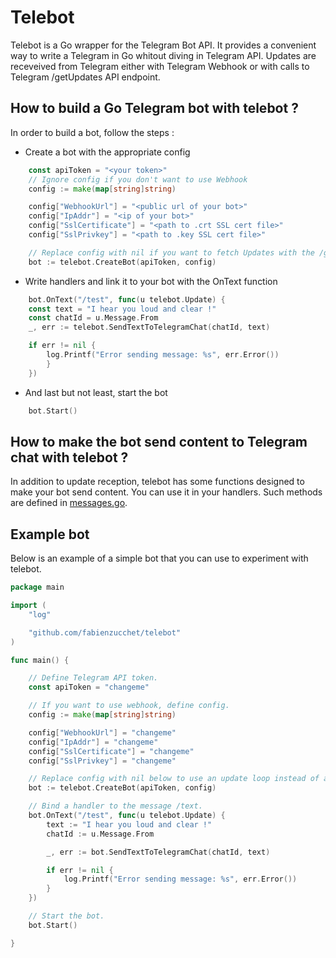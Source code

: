 # Telebot

Telebot is a Go wrapper for the Telegram Bot API. It provides a convenient way to write a Telegram in Go whitout diving in Telegram API.
Updates are receveived from Telegram either with Telegram Webhook or with calls to Telegram /getUpdates API endpoint.

## How to build a Go Telegram bot with telebot ?

In order to build a bot, follow the steps :

* Create a bot with the appropriate config

```Go
    const apiToken = "<your token>"
    // Ignore config if you don't want to use Webhook
    config := make(map[string]string)

    config["WebhookUrl"] = "<public url of your bot>"
    config["IpAddr"] = "<ip of your bot>"
    config["SslCertificate"] = "<path to .crt SSL cert file>"
    config["SslPrivkey"] = "<path to .key SSL cert file>"

    // Replace config with nil if you want to fetch Updates with the /getUpdates endpoint.
    bot := telebot.CreateBot(apiToken, config)
```

* Write handlers and link it to your bot with the OnText function

```Go
    bot.OnText("/test", func(u telebot.Update) {
    const text = "I hear you loud and clear !"
    const chatId = u.Message.From
    _, err := telebot.SendTextToTelegramChat(chatId, text)

    if err != nil {
        log.Printf("Error sending message: %s", err.Error())
        }
    })
```

* And last but not least, start the bot

```Go
    bot.Start()
```

## How to make the bot send content to Telegram chat with telebot ?

In addition to update reception, telebot has some functions designed to make your bot send content. You can use it in your handlers. Such methods are defined in [messages.go](messages.go).

## Example bot

Below is an example of a simple bot that you can use to experiment with telebot.

```Go
package main

import (
	"log"

	"github.com/fabienzucchet/telebot"
)

func main() {

    // Define Telegram API token.
	const apiToken = "changeme"

    // If you want to use webhook, define config.
	config := make(map[string]string)

	config["WebhookUrl"] = "changeme"
	config["IpAddr"] = "changeme"
	config["SslCertificate"] = "changeme"
	config["SslPrivkey"] = "changeme"

    // Replace config with nil below to use an update loop instead of a webhook.
	bot := telebot.CreateBot(apiToken, config)

    // Bind a handler to the message /text.
	bot.OnText("/test", func(u telebot.Update) {
		text := "I hear you loud and clear !"
		chatId := u.Message.From

		_, err := bot.SendTextToTelegramChat(chatId, text)

		if err != nil {
			log.Printf("Error sending message: %s", err.Error())
		}
	})

    // Start the bot.
	bot.Start()

}
```

